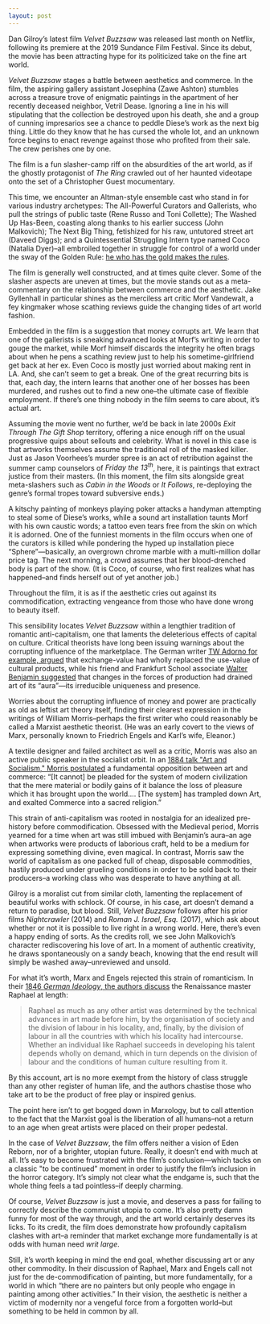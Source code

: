 ```yaml
---
layout: post
---
```


Dan Gilroy’s latest film <em>Velvet Buzzsaw</em> was released last month on Netflix, following its premiere at the 2019 Sundance Film Festival. Since its debut, the movie has been attracting hype for its politicized take on the fine art world.

<em>Velvet Buzzsaw</em> stages a battle between aesthetics and commerce. In the film, the aspiring gallery assistant Josephina (Zawe Ashton) stumbles across a treasure trove of enigmatic paintings in the apartment of her recently deceased neighbor, Vetril Dease. Ignoring a line in his will stipulating that the collection be destroyed upon his death, she and a group of cunning impresarios see a chance to peddle Diese’s work as the next big thing. Little do they know that he has cursed the whole lot, and an unknown force begins to enact revenge against those who profited from their sale. The crew perishes one by one.

The film is a fun slasher-camp riff on the absurdities of the art world, as if the ghostly protagonist of <em>The Ring</em> crawled out of her haunted videotape onto the set of a Christopher Guest mocumentary.

This time, we encounter an Altman-style ensemble cast who stand in for various industry archetypes: The All-Powerful Curators and Gallerists, who pull the strings of public taste (Rene Russo and Toni Collette); The Washed Up Has-Been, coasting along thanks to his earlier success (John Malkovich); The Next Big Thing, fetishized for his raw, untutored street art (Daveed Diggs); and a Quintessential Struggling Intern type named Coco (Natalia Dyer)–all embroiled together in struggle for control of a world under the sway of the Golden Rule: <a href="https://www.youtube.com/watch?v=1tHIm8se-40" target="_blank">he who has the gold makes the rules</a>.

The film is generally well constructed, and at times quite clever. Some of the slasher aspects are uneven at times, but the movie stands out as a meta-commentary on the relationship between commerce and the aesthetic. Jake Gyllenhall in particular shines as the merciless art critic Morf Vandewalt, a fey kingmaker whose scathing reviews guide the changing tides of art world fashion.

Embedded in the film is a suggestion that money corrupts art. We learn that one of the gallerists is sneaking advanced looks at Morf’s writing in order to gouge the market, while Morf himself discards the integrity he often brags about when he pens a scathing review just to help his sometime-girlfriend get back at her ex. Even Coco is mostly just worried about making rent in LA. And, she can’t seem to get a break. One of the great recurring bits is that, each day, the intern learns that another one of her bosses has been murdered, and rushes out to find a new one–the ultimate case of flexible employment. If there’s one thing nobody in the film seems to care about, it’s actual art. 

Assuming the movie went no further, we’d be back in late 2000s <em>Exit Through The Gift Shop</em> territory, offering a nice enough riff on the usual progressive quips about sellouts and celebrity. What is novel in this case is that artworks themselves assume the traditional roll of the masked killer. Just as Jason Voorhees’s murder spree is an act of retribution against the  summer camp counselors of <em>Friday the 13<sup>th</sup></em>, here, it is paintings that extract justice from their masters. (In this moment, the film sits alongside great meta-slashers such as <em>Cabin in the Woods</em> or <em>It Follows</em>, re-deploying the genre’s formal tropes toward subversive ends.)

A kitschy painting of monkeys playing poker attacks a handyman attempting to steal some of Diese’s works, while a sound art installation taunts Morf with his own caustic words; a tattoo even tears free from the skin on which it is adorned. One of the funniest moments in the film occurs when one of the curators is killed while pondering the hyped up installation piece “Sphere”—basically, an overgrown chrome marble with a multi-million dollar price tag. The next morning, a crowd assumes that her blood-drenched body is part of the show. (It is Coco, of course, who first realizes what has happened–and finds herself out of yet another job.)

Throughout the film, it is as if the aesthetic cries out against its commodification, extracting vengeance from those who have done wrong to beauty itself.

This sensibility locates <em>Velvet Buzzsaw</em> within a lengthier tradition of romantic anti-capitalism, one that laments the deleterious effects of capital on culture. Critical theorists have long been issuing warnings about the corrupting influence of the marketplace. The German writer <a href="https://www.marxists.org/reference/archive/adorno/1944/culture-industry.htm" target="_blank">TW Adorno for example, argued</a> that exchange-value had wholly replaced the use-value of cultural products, while his friend and Frankfurt School associate <a href="https://www.marxists.org/reference/subject/philosophy/works/ge/benjamin.htm" target="_blank">Walter Benjamin suggested</a> that changes in the forces of production had drained art of its “aura”—its irreducible uniqueness and presence.

Worries about the corrupting influence of money and power are practically as old as leftist art theory itself, finding their clearest expression in the writings of William Morris–perhaps the first writer who could reasonably be called a Marxist aesthetic theorist. (He was an early covert to the views of Marx, personally known to Friedrich Engels and Karl’s wife, Eleanor.)

A textile designer and failed architect as well as a critic, Morris was also an active public speaker in the socialist orbit. In an <a href="https://www.marxists.org/archive/morris/works/1884/as/as.htm" target="_blank">1884 talk "Art and Socialism," Morris postulated</a> a fundamental opposition between art and commerce: “[It cannot] be pleaded for the system of modern civilization that the mere material or bodily gains of it balance the loss of pleasure which it has brought upon the world…. [The system] has trampled down Art, and exalted Commerce into a sacred religion.”

This strain of anti-capitalism was rooted in nostalgia for an idealized pre-history before commodification. Obsessed with the Medieval period, Morris yearned for a time when art was still imbued with Benjamin’s aura–an age when artworks were products of laborious craft, held to be a medium for expressing something divine, even magical. In contrast, Morris saw the world of capitalism as one packed full of cheap, disposable commodities, hastily produced under grueling conditions in order to be sold back to their producers–a working class who was desperate to have anything at all.

Gilroy is a moralist cut from similar cloth, lamenting the replacement of beautiful works with schlock. Of course, in his case, art doesn’t demand a return to paradise, but blood. Still, <em>Velvet Buzzsaw</em> follows after his prior films <em>Nightcrawler</em> (2014) and <em>Roman J. Israel, Esq.</em> (2017), which ask about whether or not it is possible to live right in a wrong world. Here, there’s even a happy ending of sorts. As the credits roll, we see John Malkovich’s character rediscovering his love of art. In a moment of authentic creativity, he draws spontaneously on a sandy beach, knowing that the end result will simply be washed away–unreviewed and unsold.

For what it’s worth, Marx and Engels rejected this strain of romanticism. In their <a href="https://www.marxists.org/archive/marx/works/1845/german-ideology/ch03l.htm" target="_blank">1846 <em>German Ideology</em>, the authors discuss</a> the Renaissance master Raphael at length:
<blockquote>
Raphael as much as any other artist was determined by the technical advances in art made before him, by the organisation of society and the division of labour in his locality, and, finally, by the division of labour in all the countries with which his locality had intercourse. Whether an individual like Raphael succeeds in developing his talent depends wholly on demand, which in turn depends on the division of labour and the conditions of human culture resulting from it.
</blockquote>

By this account, art is no more exempt from the history of class struggle than any other register of human life, and the authors chastise those who take art to be the product of free play or inspired genius.

The point here isn’t to get bogged down in Marxology, but to call attention to the fact that the Marxist goal is the liberation of all humans–not a return to an age when great artists were placed on their proper pedestal.

In the case of <em>Velvet Buzzsaw</em>, the film offers neither a vision of Eden Reborn, nor of a brighter, utopian future. Really, it doesn’t end with much at all. It’s easy to become frustrated with the film’s conclusion—which tacks on a classic "to be continued” moment in order to justify the film’s inclusion in the horror category. It’s simply not clear what the endgame is, such that the whole thing feels a tad pointless–if deeply charming.

Of course, <em>Velvet Buzzsaw</em> is just a movie, and deserves a pass for failing to correctly describe the communist utopia to come. It’s also pretty damn funny for most of the way through, and the art world certainly deserves its licks. To its credit, the film does demonstrate how profoundly capitalism clashes with art–a reminder that market exchange more fundamentally is at odds with human need <em>writ large</em>.

Still, it’s worth keeping in mind the end goal, whether discussing art or any other commodity. In their discussion of Raphael, Marx and Engels call not just for the de-commodification of painting, but more fundamentally, for a world in which “there are no painters but only people who engage in painting among other activities.” In their vision, the aesthetic is neither a victim of modernity nor a vengeful force from a forgotten world–but something to be held in common by all.
